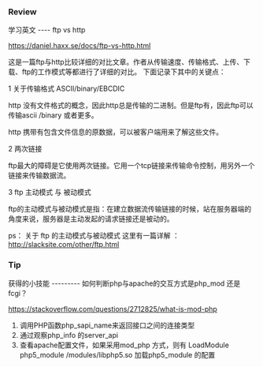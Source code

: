 ### Review

学习英文 ---- ftp vs http

https://daniel.haxx.se/docs/ftp-vs-http.html

这是一篇ftp与http比较详细的对比文章。作者从传输速度、传输格式、上传、下载、ftp的工作模式等都进行了详细的对比。
下面记录下其中的关键点：

1 关于传输格式 ASCII/binary/EBCDIC

http 没有文件格式的概念，因此http总是传输的二进制。但是ftp有，因此ftp可以传输ascii /binary  或者更多。

http 携带有包含文件信息的原数据，可以被客户端用来了解这些文件。

2 两次链接

ftp最大的障碍是它使用两次链接。它用一个tcp链接来传输命令控制，用另外一个链接来传输数据流。


3 ftp 主动模式 与 被动模式

ftp的主动模式与被动模式是指：在建立数据流传输链接的时候，站在服务器端的角度来说，服务器是主动发起的请求链接还是被动的。

ps： 关于 ftp 的主动模式与被动模式  这里有一篇详解 ：http://slacksite.com/other/ftp.html






### Tip

获得的小技能 --------- 如何判断php与apache的交互方式是php_mod 还是 fcgi？

https://stackoverflow.com/questions/2712825/what-is-mod-php

1. 调用PHP函数php_sapi_name来返回接口之间的连接类型
2. 通过观察php_info 的server_api
3. 查看apache配置文件，如果采用mod_php 方式，则有
   LoadModule php5_module        /modules/libphp5.so
   加载php5_module 的配置

